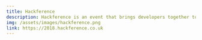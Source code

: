 ```yaml
---
title: Hackference
description: Hackference is an event that brings developers together to learn, build, share. 
img: /assets/images/hackference.png
link: https://2018.hackference.co.uk
---
```

